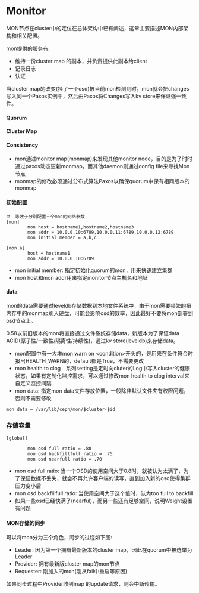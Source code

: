 # Monitor

MON节点在cluster中的定位在总体架构中已有阐述，这章主要描述MON内部架构和相关配置。

mon提供的服务有:

* 维持一份cluster map 的副本，并负责提供此副本给client
* 记录日志
* 认证

当cluster map的改变\(挂了一个osd\)被当前mon检测到时，mon就会把changes写入同一个Paxos实例中，然后由Paxos将Changes写入kv store来保证强一致性。

#### Quorum

#### Cluster Map

#### Consistency

* mon通过monitor map\(monmap\)来发现其他monitor node，目的是为了时时通过paxos动态更新monmap，而其他daemon则通过config file来寻找Mon节点
* monmap的修改必须通过分布式算法Paxos以确保quorum中保有相同版本的monmap

#### 初始配置

```
＃　等效于分别配置三个mon的网络参数
[mon]
        mon host = hostname1,hostname2,hostname3
        mon addr = 10.0.0.10:6789,10.0.0.11:6789,10.0.0.12:6789
        mon initial member = a,b,c

[mon.a]
        host = hostname1
        mon addr = 10.0.0.10:6789
```

* mon initial member: 指定初始化quorum的mon，用来快速建立集群
* mon host和mon addr用来指定monitor节点主机名和地址

#### data

mon的data需要通过leveldb存储数据到本地文件系统中，由于mon需要频繁的把内存中的monmap刷入硬盘，可能会影响osd的效率，因此最好不要将mon部署到osd节点上。

0.58以前旧版本的mon将直接通过文件系统存储data，新版本为了保证data ACID\(原子性/一致性/隔离性/持续性\)，通过kv store\(leveldb\)来存储data。

* mon配置中有一大堆mon warn on &lt;condition&gt;开头的，是用来在条件符合时报出HEALTH\_WARN的，default都是True，不需要更改
* mon health to clog　系列setting是定时向cluter的Log中写入cluster的健康状态，如果有定制化监控需求，可以通过修改mon health to clog interval来自定义监控间隔
* mon data: 指定mon data文件存放位置，一般除非默认文件夹有权限问题，否则不需要修改

```
mon data = /var/lib/ceph/mon/$cluster-$id
```

### 存储容量

```
[global]

        mon osd full ratio = .80
        mon osd backfillfull ratio = .75
        mon osd nearfull ratio = .70
```

* mon osd full ratio: 当一个OSD的使用空间大于0.8时，就被认为太满了，为了保证数据不丢失，就会不再允许客户端的读写，直到加入新的osd使得集群压力变小后
* mon osd backfillfull ratio: 当使用空间大于这个值时，认为too full to backfill
* 如果一些osd已经快满了\(nearful\)，而另一些还有足够空间，说明Weight设置有问题

#### MON存储的同步

可以将mon分为三个角色，同步的过程如下图:

* Leader: 因为第一个拥有最新版本的cluster map，因此在quorum中被选举为Leader
* Provider: 拥有最新版cluster map的mon节点
* Requester: 刚加入的mon\(刚从fail中重启等原因\)

如果同步过程中Provider收到map 的update请求，则会中断传输。

